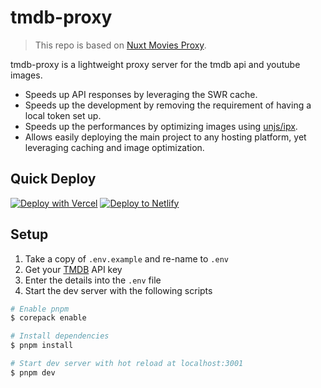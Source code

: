 # tmdb-proxy

> This repo is based on [Nuxt Movies Proxy](https://github.com/nuxt/movies/tree/main/proxy).

tmdb-proxy is a lightweight proxy server for the tmdb api and youtube images.

- Speeds up API responses by leveraging the SWR cache.
- Speeds up the development by removing the requirement of having a local token set up.
- Speeds up the performances by optimizing images using [unjs/ipx](https://github.com/unjs/ipx).
- Allows easily deploying the main project to any hosting platform, yet leveraging caching and image optimization.

## Quick Deploy
[![Deploy with Vercel](https://vercel.com/button)](https://vercel.com/new/clone?repository-url=https%3A%2F%2Fgithub.com%2Fkeksiqc%2Ftmdb-proxy&env=TMDB_API_KEY&envDescription=Your%20TMDB%20API%20Key&envLink=https%3A%2F%2Fdevelopers.themoviedb.org%2F3%2Fgetting-started%2Fintroduction&project-name=tmdb-proxy&repository-name=tmdb-proxy)
[![Deploy to Netlify](https://www.netlify.com/img/deploy/button.svg)](https://app.netlify.com/start/deploy?repository=https%3A%2F%2Fgithub.com%2Fkeksiqc%2Ftmdb-proxy#TMDB_API_KEY=)


## Setup

1. Take a copy of `.env.example` and re-name to `.env`
2. Get your [TMDB](https://developers.themoviedb.org/3) API key
3. Enter the details into the `.env` file
4. Start the dev server with the following scripts

``` bash
# Enable pnpm
$ corepack enable

# Install dependencies
$ pnpm install

# Start dev server with hot reload at localhost:3001
$ pnpm dev
```